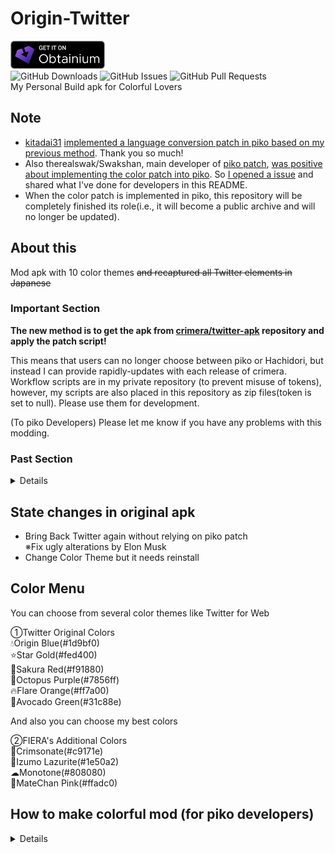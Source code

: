 # Origin-Twitter
[<img src="badge_obtainium.png" alt="Get it on Obtainium" height="45">](https://apps.obtainium.imranr.dev/redirect?r=obtainium://app/%7B%22id%22%3A%22com.twitter.android%22%2C%22url%22%3A%22https%3A%2F%2Fgithub.com%2Fmonefiera%2FOrigin-Twitter%22%2C%22author%22%3A%22monefiera%22%2C%22name%22%3A%22Twitter%22%2C%22preferredApkIndex%22%3A1%2C%22additionalSettings%22%3A%22%7B%5C%22includePrereleases%5C%22%3Afalse%2C%5C%22fallbackToOlderReleases%5C%22%3Atrue%2C%5C%22filterReleaseTitlesByRegEx%5C%22%3A%5C%22%5C%22%2C%5C%22filterReleaseNotesByRegEx%5C%22%3A%5C%22%5C%22%2C%5C%22verifyLatestTag%5C%22%3Afalse%2C%5C%22dontSortReleasesList%5C%22%3Afalse%2C%5C%22useLatestAssetDateAsReleaseDate%5C%22%3Afalse%2C%5C%22releaseTitleAsVersion%5C%22%3Afalse%2C%5C%22trackOnly%5C%22%3Afalse%2C%5C%22versionExtractionRegEx%5C%22%3A%5C%22%5C%22%2C%5C%22matchGroupToUse%5C%22%3A%5C%22%5C%22%2C%5C%22versionDetection%5C%22%3Afalse%2C%5C%22releaseDateAsVersion%5C%22%3Afalse%2C%5C%22useVersionCodeAsOSVersion%5C%22%3Afalse%2C%5C%22apkFilterRegEx%5C%22%3A%5C%22%5C%22%2C%5C%22invertAPKFilter%5C%22%3Afalse%2C%5C%22autoApkFilterByArch%5C%22%3Atrue%2C%5C%22appName%5C%22%3A%5C%22Origin%20Twitter%5C%22%2C%5C%22shizukuPretendToBeGooglePlay%5C%22%3Afalse%2C%5C%22allowInsecure%5C%22%3Afalse%2C%5C%22exemptFromBackgroundUpdates%5C%22%3Afalse%2C%5C%22skipUpdateNotifications%5C%22%3Afalse%2C%5C%22about%5C%22%3A%5C%22Colorful%20mod%20Twitter%20by%20MONE%20FIERA%5C%22%2C%5C%22refreshBeforeDownload%5C%22%3Afalse%7D%22%2C%22overrideSource%22%3Anull%7D)<br>
![GitHub Downloads](https://img.shields.io/github/downloads/monefiera/Origin-Twitter/total?color=green&style=for-the-badge&logo=github)
![GitHub Issues](https://img.shields.io/github/issues/monefiera/Origin-Twitter?style=for-the-badge&logo=github)
![GitHub Pull Requests](https://img.shields.io/github/issues-pr/monefiera/Origin-Twitter?style=for-the-badge&logo=github)<br>
My Personal Build apk for Colorful Lovers<br>

## Note
- [kitadai31](https://github.com/kitadai31) [implemented a language conversion patch in piko based on my previous method](https://github.com/crimera/piko/pull/430). Thank you so much!
- Also therealswak/Swakshan, main developer of [piko patch](https://github.com/crimera/piko), [was positive about implementing the color patch into piko](https://t.me/pikopatches/1/17092). So [I opened a issue](https://github.com/crimera/piko/issues/431) and shared what I've done for developers in this README.
- When the color patch is implemented in piko, this repository will be completely finished its role(i.e., it will become a public archive and will no longer be updated).

## About this
Mod apk with 10 color themes ~~and recaptured all Twitter elements in Japanese~~<br>

### Important Section
**The new method is to get the apk from [crimera/twitter-apk](https://github.com/crimera/twitter-apk) repository and apply the patch script!**<br>

This means that users can no longer choose between piko or Hachidori, but instead I can provide rapidly-updates with each release of crimera.<br>
Workflow scripts are in my private repository (to prevent misuse of tokens), however, my scripts are also placed in this repository as zip files(token is set to null). Please use them for development.<br>

(To piko Developers) Please let me know if you have any problems with this modding.<br>

### Past Section
<details>
Currently (2024/12/14), it can be patched successfully within [Revanced Extended Builder](https://github.com/inotia00/rvx-builder).
<!-- 
Please patch it yourself to use [Revancify](https://github.com/decipher3114/Revancify).<br>
I don't recommend [Revanced Manager](https://github.com/ReVanced/revanced-manager) because it has an error when apk signing.<br>
Currently (2024/10/22), it can be patched successfully by using the latest dev version in [Revanced Extended Manager](https://github.com/inotia00/revanced-manager).<br>
-->

LSPatch※ may inject [Hachidori](https://github.com/Xposed-Modules-Repo/com.twifucker.hachidori) with non-root devices(but not recommended).<br>
※At 1st, I had written [JingMatrix repository](https://github.com/JingMatrix/LSPatch), but after verification it was not possible, so I'm taking it down.<br>
I'm currently looking for a patchable LSPatch.<br>

## Using Tools
・[AntiSplit-M](https://github.com/AbdurazaaqMohammed/AntiSplit-M) convert [apkmirror's apkm](https://www.apkmirror.com/apk/x-corp/twitter/) to apk<br>
・[APKToolGUI](https://github.com/AndnixSH/APKToolGUI) & [Virtual Studio Code](https://code.visualstudio.com/) to edit any resources<br>
・[MT Manager](https://mt2.cn) to sign apk<br>
・[Hex To Smali Online Converter](https://pantrif.github.io/HexToSmaliConverter/#) to analyze some colors<br>
</details>

## State changes in original apk
- Bring Back Twitter again without relying on piko patch<br>
※Fix ugly alterations by Elon Musk<br>
- Change Color Theme but it needs reinstall

## Color Menu
You can choose from several color themes like Twitter for Web<br>

①Twitter Original Colors<br>
💧Origin Blue(#1d9bf0)<br>
⭐Star Gold(#fed400)<br>
🌸Sakura Red(#f91880)<br>
🐙Octopus Purple(#7856ff)<br>
🔥Flare Orange(#ff7a00)<br>
🥑Avocado Green(#31c88e)<br>

And also you can choose my best colors<br>

②FIERA's Additional Colors<br>
🌹Crimsonate(#c9171e)<br>
💎Izumo Lazurite(#1e50a2)<br>
☁Monotone(#808080)<br>
🩷MateChan Pink(#ffadc0)<br>

## How to make colorful mod (for piko developers)
<details>
This may be a little confusing, but please use it as hints for a complete color patch implementation and Bring Back Twitter fix.<br>
This covers of piko's Bring Back Twitter patch partially.<br>
<br>
1: Replace “?dynamicColorGray1100” or “@color/gray_1100” in this files with “@color/twitter_blue”.<br>  
・res\layout\ocf_twitter_logo.xml<br>
・res\layout\channels_toolbar_main.xml<br>
・res\layout\login_toolbar_seamful_custom_view.xml<br>
・style name="Theme.LaunchScreen"'s [windowSplashScreenBackground] in res\values\styles.xml<br>
・[ic_launcher_background] in res\values\colors.xml<br>

2: Replace “#ff1d9bf0” or "#ff1da1f2" with “@color/twitter_blue” in this files.<br>
・res\drawable\all_links_nudge_title_icon.xml<br>
・res\drawable\ic_ellipses.xml<br>
・res\drawable\ic_map_pin.xml<br>
・res\drawable\ic_toast_survey_complete.xml<br>
・res\drawable\ic_toxicity.xml<br>
・res\drawable\ic_vector_camera_shortcut.xml<br>
・res\drawable\ic_vector_colorpicker_off.xml<br>
・res\drawable\ic_vector_colorpicker.xml<br>
・res\drawable\ic_vector_follow_tint.xml<br>
・res\drawable\ic_vector_illustration_ocf_contacts.xml<br>
・res\drawable\ic_vector_illustration_sparkle_off.xml<br>
・res\drawable\ic_vector_location_blue_tint.xml<br>
・res\drawable\ic_vector_medium_camera_live_stroke_tint.xml<br>
・res\drawable\ic_vector_medium_camera_stroke_tint.xml<br>
・res\drawable\ic_vector_medium_camera_video_stroke_tint.xml<br>
・res\drawable\ic_vector_medium_photo_stroke_tint.xml<br>
・res\drawable\ic_vector_medium_trashcan_stroke_tint.xml<br>
・res\drawable\ic_vector_search_shortcut.xml<br>
・res\drawable\ps__bg_hydra_label.xml<br>
・res\drawable\ps__ic_new_hydra_first_time_dialog_cancel.xml<br>
   
From here on down, styles and colors indicate the xml under the res\values.<br>
   
3: In styles.xml, change value of “coreColorBadgeVerified” for **<style name="TwitterBase.Dim" parent="@style/PaletteDim">**, **<style name="TwitterBase.LightsOut" parent="@style/PaletteLightsOut">** and **<style name="TwitterBase.Standard" parent="@style/PaletteStandard">** to @color/blue_500.<br>

4: In styles.xml, replace “abstractColorUnread” values of **<style name="PaletteDim" parent="@style/HorizonColorPaletteDark">**, **<style name="PaletteLightsOut" parent="@style/HorizonColorPaletteDark">** and **<style name="PaletteStandard" parent="@style/HorizonColorPaletteLight">** to @color/twitter_blue_opacity_50.<br>
And change the value of “abstractColorLink” in **<style name=“PaletteStandard” parent=“@style/HorizonColorPaletteLight”>** to @color/twitter_blue.<br>
   
At this point, the preparation is complete.<br>
   
5: In color.xml, change “badge_verified” value to “twitter_blue” to #ff (any color code).<br>
In addition, change “deep_transparent_twitter_blue”, “twitter_blue_opacity_30”, “twitter_blue_opacity_50”, and “twitter_blue_opacity_58”, paying attention to # and the first two characters.<br>

6: Find two -0xE26410 values in the smali file and replace them with the FF (color code) specified in color.xml.<br>
Needless to say, note that it is necessary to convert to smali value. The location of the two smali files with hidden color codes varies from version to version, but the last two letters of the file name are the same, like yxx.smali and rxx.smali.<br>

The following is a brief description of what is done in each section.<br>
<details>
At 1's login_toolbar_seamful_custom_view.xml defines the color of the bird when first logging into Twitter. This and other parts of this work complete elements that Bring Back Twitter has not been able to return to.<br>
At 2, the work is to change the parts (such as the camera icon on the tweet screen) whose colors do not change even if the procedures described in 3 and below are performed.<br>
At 3 and beginning of 5, replace work is being done to change the badge color back to blue. This is because the same color as the theme may be difficult to recognize.<br>
At 4, the color of notification column is treated to be linked to the theme. Also, only in the light theme, the link color is not @color/twitter_blue, so the color is reflected by replacing it.<br>
</details>
</details>

## Credits
I continue to be grateful to them<br>
・[Twitter Inc.](https://twitter.com)：but it's gone…<br>
・[crimera](https://github.com/crimera)：Currently I'm coloring his apk. Without his Revanced, Origin would not have continued.<br>
・[Swakshan](https://github.com/Swakshan) & [Mufti Faishal](https://twitter.com/Mufti96)：Helpers to smali color value<br>
・[Web色見本 原色大辞典](https://www.colordic.org)：Help to Find any colors<br>
・[Risa Yuzuki](https://yuzu-risa.com)：The name holder of [Crimsonate](https://www.youtube.com/watch?v=LuN5t8xIcKM), which is my most favorite song<br>
・[MateChan](https://matechan.com)：One of color is for him<br>
・And Another One Person...<br>
